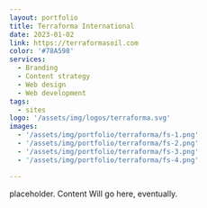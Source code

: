 ```yaml
---
layout: portfolio
title: Terraforma International
date: 2023-01-02
link: https://terraformasoil.com
color: '#78A598'
services:
  - Branding
  - Content strategy
  - Web design
  - Web development
tags: 
  - sites
logo: '/assets/img/logos/terraforma.svg'
images:
  - '/assets/img/portfolio/terraforma/fs-1.png'
  - '/assets/img/portfolio/terraforma/fs-2.png'
  - '/assets/img/portfolio/terraforma/fs-3.png'
  - '/assets/img/portfolio/terraforma/fs-4.png'

---
```


placeholder. Content Will go here, eventually.